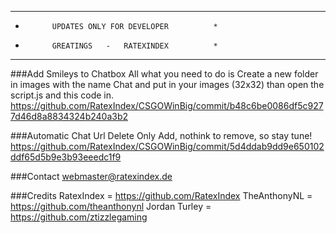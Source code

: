 *************************************************
*			UPDATES ONLY FOR DEVELOPER			*
*			GREATINGS	-   RATEXINDEX			*
*************************************************

###Add Smileys to Chatbox
All what you need to do is Create a new folder in images with the name Chat and put in your images (32x32) than open the script.js and this code in.
https://github.com/RatexIndex/CSGOWinBig/commit/b48c6be0086df5c9277d46d8a8834324b240a3b2

###Automatic Chat Url Delete
Only Add, nothink to remove, so stay tune!
https://github.com/RatexIndex/CSGOWinBig/commit/5d4ddab9dd9e650102ddf65d5b9e3b93eeedc1f9






###Contact
webmaster@ratexindex.de

###Credits
RatexIndex = https://github.com/RatexIndex
TheAnthonyNL = https://github.com/theanthonynl
Jordan Turley = https://github.com/ztizzlegaming
